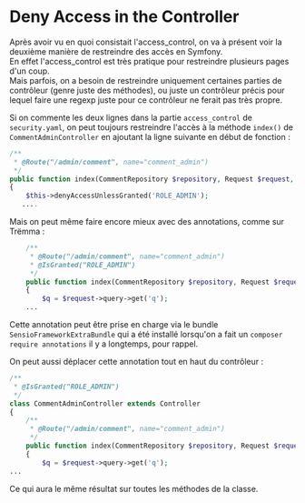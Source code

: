 # Deny Access in the Controller

Après avoir vu en quoi consistait l'access_control, on va à présent voir 
la deuxième manière de restreindre des accès en Symfony.  
En effet l'access_control est très pratique pour restreindre plusieurs pages d'un coup.  
Mais parfois, on a besoin de restreindre uniquement certaines parties de contrôleur
(genre juste des méthodes), ou juste un contrôleur précis pour lequel faire une regexp
juste pour ce contrôleur ne ferait pas très propre.  

Si on commente les deux lignes dans la partie `access_control` de `security.yaml`, 
on peut toujours restreindre l'accès à la méthode `index()` de
`CommentAdminController` en ajoutant la ligne suivante en début de fonction :
```PHP
/**
 * @Route("/admin/comment", name="comment_admin")
 */
public function index(CommentRepository $repository, Request $request, PaginatorInterface $paginator)
{
    $this->denyAccessUnlessGranted('ROLE_ADMIN');
   ....
```

Mais on peut même faire encore mieux avec des annotations, comme sur Trëmma : 
```PHP
    /**
     * @Route("/admin/comment", name="comment_admin")
     * @IsGranted("ROLE_ADMIN")
     */
    public function index(CommentRepository $repository, Request $request, PaginatorInterface $paginator)
    {
        $q = $request->query->get('q');
    ...
```
Cette annotation peut être prise en charge via le bundle
`SensioFrameworkExtraBundle` qui a été installé lorsqu'on a fait un
`composer require annotations` il y a longtemps, pour rappel.  

On peut aussi déplacer cette annotation tout en haut du contrôleur :
```PHP
/**
 * @IsGranted("ROLE_ADMIN")
 */
class CommentAdminController extends Controller
{
    /**
     * @Route("/admin/comment", name="comment_admin")
     */
    public function index(CommentRepository $repository, Request $request, PaginatorInterface $paginator)
    {
        $q = $request->query->get('q');
...
```

Ce qui aura le même résultat sur toutes les méthodes de la classe.